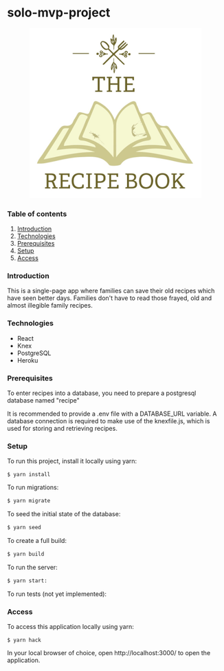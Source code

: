# solo-mvp-project

<div align="center">
    <img src="./src/img/app-icon.jpeg" width="400" >
</div>

### Table of contents

1. [Introduction](#introduction)
1. [Technologies](#technologies)
1. [Prerequisites](#prerequisites)
1. [Setup](#setup)
1. [Access](#access)

### Introduction

This is a single-page app where families can save their old recipes which have seen better days.
Families don't have to read those frayed, old and almost illegible family recipes.

### Technologies

- React
- Knex
- PostgreSQL
- Heroku

### Prerequisites

To enter recipes into a database, you need to prepare a postgresql database named "recipe"

It is recommended to provide a .env file with a DATABASE_URL variable. A database connection is required to make use of the knexfile.js, which is used for storing and retrieving recipes.

### Setup

To run this project, install it locally using yarn:

```
$ yarn install
```

To run migrations:

```bash
$ yarn migrate
```

To seed the initial state of the database:

```bash
$ yarn seed
```

To create a full build:

```bash
$ yarn build
```

To run the server:

```bash
$ yarn start:
```

To run tests (not yet implemented):

### Access

To access this application locally using yarn:

```
$ yarn hack
```

In your local browser of choice, open http://localhost:3000/ to open the application.
